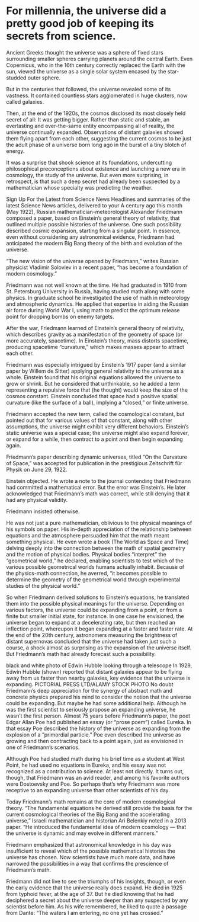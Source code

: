 <!-- https://source.unsplash.com/random/1920x1080/?wallpaper,landscape -->
# For millennia, the universe did a pretty good job of keeping its secrets from science.

Ancient Greeks thought the universe was a sphere of fixed stars surrounding smaller spheres carrying planets around the central Earth. Even Copernicus, who in the 16th century correctly replaced the Earth with the sun, viewed the universe as a single solar system encased by the star-studded outer sphere.

But in the centuries that followed, the universe revealed some of its vastness. It contained countless stars agglomerated in huge clusters, now called galaxies.

Then, at the end of the 1920s, the cosmos disclosed its most closely held secret of all: It was getting bigger. Rather than static and stable, an everlasting and ever-the-same entity encompassing all of reality, the universe continually expanded. Observations of distant galaxies showed them flying apart from each other, suggesting the current cosmos to be just the adult phase of a universe born long ago in the burst of a tiny blotch of energy.

It was a surprise that shook science at its foundations, undercutting philosophical preconceptions about existence and launching a new era in cosmology, the study of the universe. But even more surprising, in retrospect, is that such a deep secret had already been suspected by a mathematician whose specialty was predicting the weather.


Sign Up For the Latest from Science News
Headlines and summaries of the latest Science News articles, delivered to your 
A century ago this month (May 1922), Russian mathematician-meteorologist Alexander Friedmann composed a paper, based on Einstein’s general theory of relativity, that outlined multiple possible histories of the universe. One such possibility described cosmic expansion, starting from a singular point. In essence, even without considering any astronomical evidence, Friedmann had anticipated the modern Big Bang theory of the birth and evolution of the universe.

“The new vision of the universe opened by Friedmann,” writes Russian physicist Vladimir Soloviev in a recent paper, “has become a foundation of modern cosmology.”

Friedmann was not well known at the time. He had graduated in 1910 from St. Petersburg University in Russia, having studied math along with some physics. In graduate school he investigated the use of math in meteorology and atmospheric dynamics. He applied that expertise in aiding the Russian air force during World War I, using math to predict the optimum release point for dropping bombs on enemy targets.

After the war, Friedmann learned of Einstein’s general theory of relativity, which describes gravity as a manifestation of the geometry of space (or more accurately, spacetime). In Einstein’s theory, mass distorts spacetime, producing spacetime “curvature,” which makes masses appear to attract each other.

Friedmann was especially intrigued by Einstein’s 1917 paper (and a similar paper by Willem de Sitter) applying general relativity to the universe as a whole. Einstein found that his original equations allowed the universe to grow or shrink. But he considered that unthinkable, so he added a term representing a repulsive force that (he thought) would keep the size of the cosmos constant. Einstein concluded that space had a positive spatial curvature (like the surface of a ball), implying a “closed,” or finite universe.

Friedmann accepted the new term, called the cosmological constant, but pointed out that for various values of that constant, along with other assumptions, the universe might exhibit very different behaviors. Einstein’s static universe was a special case; the universe might also expand forever, or expand for a while, then contract to a point and then begin expanding again.

Friedmann’s paper describing dynamic universes, titled “On the Curvature of Space,” was accepted for publication in the prestigious Zeitschrift für Physik on June 29, 1922.

Einstein objected. He wrote a note to the journal contending that Friedmann had committed a mathematical error. But the error was Einstein’s. He later acknowledged that Friedmann’s math was correct, while still denying that it had any physical validity.

Friedmann insisted otherwise.

He was not just a pure mathematician, oblivious to the physical meanings of his symbols on paper. His in-depth appreciation of the relationship between equations and the atmosphere persuaded him that the math meant something physical. He even wrote a book (The World as Space and Time) delving deeply into the connection between the math of spatial geometry and the motion of physical bodies. Physical bodies “interpret” the “geometrical world,” he declared, enabling scientists to test which of the various possible geometrical worlds humans actually inhabit. Because of the physics-math connection, he averred, “it becomes possible to determine the geometry of the geometrical world through experimental studies of the physical world.”

So when Friedmann derived solutions to Einstein’s equations, he translated them into the possible physical meanings for the universe. Depending on various factors, the universe could be expanding from a point, or from a finite but smaller initial state, for instance. In one case he envisioned, the universe began to expand at a decelerating rate, but then reached an inflection point, whereupon it began expanding at a faster and faster rate. At the end of the 20th century, astronomers measuring the brightness of distant supernovas concluded that the universe had taken just such a course, a shock almost as surprising as the expansion of the universe itself. But Friedmann’s math had already forecast such a possibility.

black and white photo of Edwin Hubble looking through a telescope
In 1929, Edwin Hubble (shown) reported that distant galaxies appear to be flying away from us faster than nearby galaxies, key evidence that the universe is expanding.
PICTORIAL PRESS LTD/ALAMY STOCK PHOTO
No doubt Friedmann’s deep appreciation for the synergy of abstract math and concrete physics prepared his mind to consider the notion that the universe could be expanding. But maybe he had some additional help. Although he was the first scientist to seriously propose an expanding universe, he wasn’t the first person. Almost 75 years before Friedmann’s paper, the poet Edgar Allan Poe had published an essay (or “prose poem”) called Eureka. In that essay Poe described the history of the universe as expanding from the explosion of a “primordial particle.” Poe even described the universe as growing and then contracting back to a point again, just as envisioned in one of Friedmann’s scenarios.

Although Poe had studied math during his brief time as a student at West Point, he had used no equations in Eureka, and his essay was not recognized as a contribution to science. At least not directly. It turns out, though, that Friedmann was an avid reader, and among his favorite authors were Dostoevsky and Poe. So perhaps that’s why Friedmann was more receptive to an expanding universe than other scientists of his day.

Today Friedmann’s math remains at the core of modern cosmological theory. “The fundamental equations he derived still provide the basis for the current cosmological theories of the Big Bang and the accelerating universe,” Israeli mathematician and historian Ari Belenkiy noted in a 2013 paper. “He introduced the fundamental idea of modern cosmology — that the universe is dynamic and may evolve in different manners.”

Friedmann emphasized that astronomical knowledge in his day was insufficient to reveal which of the possible mathematical histories the universe has chosen. Now scientists have much more data, and have narrowed the possibilities in a way that confirms the prescience of Friedmann’s math.

Friedmann did not live to see the triumphs of his insights, though, or even the early evidence that the universe really does expand. He died in 1925 from typhoid fever, at the age of 37. But he died knowing that he had deciphered a secret about the universe deeper than any suspected by any scientist before him. As his wife remembered, he liked to quote a passage from Dante: “The waters I am entering, no one yet has crossed.”
